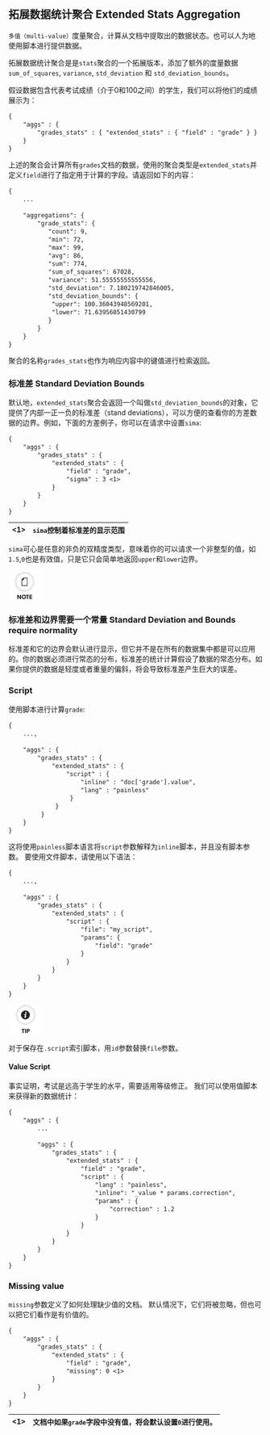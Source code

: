 ## 拓展数据统计聚合 Extended Stats Aggregation

`多值（multi-value）`度量聚合，计算从文档中提取出的数据状态。也可以人为地使用脚本进行提供数据。

拓展数据统计聚合是是`stats`聚合的一个拓展版本，添加了额外的度量数据 `sum_of_squares`, `variance`, `std_deviation` 和 `std_deviation_bounds`。

假设数据包含代表考试成绩（介于0和100之间）的学生，我们可以将他们的成绩展示为：    
    
    {
        "aggs" : {
            "grades_stats" : { "extended_stats" : { "field" : "grade" } }
        }
    }

上述的聚合会计算所有`grades`文档的数据，使用的聚合类型是`extended_stats`并定义`field`进行了指定用于计算的字段。请返回如下的内容：
    
    {
        ...
    
        "aggregations": {
            "grade_stats": {
               "count": 9,
               "min": 72,
               "max": 99,
               "avg": 86,
               "sum": 774,
               "sum_of_squares": 67028,
               "variance": 51.55555555555556,
               "std_deviation": 7.180219742846005,
               "std_deviation_bounds": {
                "upper": 100.36043948569201,
                "lower": 71.63956051430799
               }
            }
        }
    }

聚合的名称`grades_stats`也作为响应内容中的键值进行检索返回。

### 标准差 Standard Deviation Bounds 
默认地，`extended_stats`聚合会返回一个叫做`std_deviation_bounds`的对象，它提供了内部一正一负的标准差（stand deviations），可以方便的查看你的方差数据的边界。例如，下面的方差例子，你可以在请求中设置`sima`:
    
    
    {
        "aggs" : {
            "grades_stats" : {
                "extended_stats" : {
                    "field" : "grade",
                    "sigma" : 3 <1>
                }
            }
        }
    }

<1>| `sima`控制着标准差的显示范围
---|---    

`sima`可心是任意的非负的双精度类型，意味着你的可以请求一个非整型的值，如`1.5`,`0`也是有效值，只是它只会简单地返回`upper`和`lower`边界。

![Note](/images/icons/note.png)

### 标准差和边界需要一个常量 Standard Deviation and Bounds require normality

标准差和它的边界会默认进行显示，但它并不是在所有的数据集中都是可以应用的。你的数据必须进行常态的分布，标准差的统计计算假设了数据的常态分布。如果你提供的数据是轻度或者重量的偏斜，将会导致标准差产生巨大的误差。

### Script

使用脚本进行计算`grade`:
    
    
    {
        ...,
    
        "aggs" : {
            "grades_stats" : {
                "extended_stats" : {
                    "script" : {
                        "inline" : "doc['grade'].value",
                        "lang" : "painless"
                     }
                 }
             }
        }
    }


这将使用`painless`脚本语言将`script`参数解释为`inline`脚本，并且没有脚本参数。 要使用文件脚本，请使用以下语法：
    
    
    {
        ...,
    
        "aggs" : {
            "grades_stats" : {
                "extended_stats" : {
                    "script" : {
                        "file": "my_script",
                        "params": {
                            "field": "grade"
                        }
                    }
                }
            }
        }
    }

![Tip](/images/icons/tip.png)

对于保存在`.script`索引脚本，用`id`参数替换`file`参数。

#### Value Script

事实证明，考试是远高于学生的水平，需要适用等级修正。 我们可以使用值脚本来获得新的数据统计：
    
    
    {
        "aggs" : {
            ...
    
            "aggs" : {
                "grades_stats" : {
                    "extended_stats" : {
                        "field" : "grade",
                        "script" : {
                            "lang" : "painless",
                            "inline": "_value * params.correction",
                            "params" : {
                                "correction" : 1.2
                            }
                        }
                    }
                }
            }
        }
    }

### Missing value

`missing`参数定义了如何处理缺少值的文档。 默认情况下，它们将被忽略，但也可以把它们看作是有价值的。
    
    
    {
        "aggs" : {
            "grades_stats" : {
                "extended_stats" : {
                    "field" : "grade",
                    "missing": 0 <1>
                }
            }
        }
    }

<1>|  文档中如果`grade`字段中没有值，将会默认设置`0`进行使用。
---|---